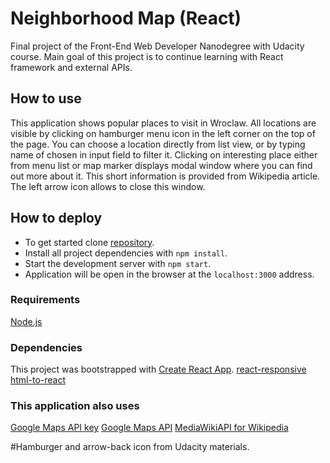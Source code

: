 # Neighborhood Map (React)
Final project of the Front-End Web Developer Nanodegree with Udacity course. Main goal of this project is to continue learning with React framework and external APIs.
## How to use
This application shows popular places to visit in Wroclaw. All locations are visible by clicking on hamburger menu icon in the left corner on the top of the page. You can choose a location directly from list view, or by typing name of chosen in input field to filter it. Clicking on interesting place either from menu list or map marker displays modal window where you can find out more about it. This short information is provided from Wikipedia article. The left arrow icon allows to close this window.
## How to deploy
* To get started clone [repository](https://github.com/pressR2/NeighborhoodMap.git).
* Install all project dependencies with `npm install`.
* Start the development server with `npm start`.
* Application will be open in the browser at the `localhost:3000` address.
### Requirements
[Node.js](https://nodejs.org)
### Dependencies
This project was bootstrapped with [Create React App](https://github.com/facebook/create-react-app).
[react-responsive](https://github.com/contra/react-responsive)
[html-to-react](https://www.npmjs.com/package/html-to-react)
### This application also uses
[Google Maps API key](https://developers.google.com/maps/documentation/javascript/get-api-key)
[Google Maps API](https://cloud.google.com/maps-platform/)
[MediaWikiAPI for Wikipedia](https://www.mediawiki.org/wiki/API:Main_page)

\#Hamburger and arrow-back icon from Udacity materials.